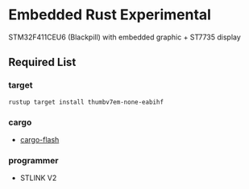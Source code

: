 # Embedded Rust Experimental
STM32F411CEU6 (Blackpill) with embedded graphic + ST7735 display

## Required List
### target
`rustup target install thumbv7em-none-eabihf`

### cargo
- [cargo-flash](https://github.com/probe-rs/cargo-flash)

### programmer
- STLINK V2